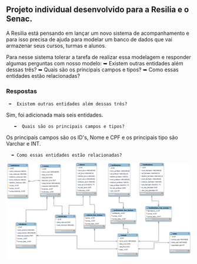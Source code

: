 ## Projeto individual  desenvolvido para a Resilia e o Senac.

A Resilia está pensando em lançar um novo sistema de acompanhamento e para isso precisa de ajuda para modelar um banco de dados que vai armazenar seus cursos, turmas e alunos.

Para nesse sistema tolerar a tarefa de realizar essa modelagem e responder algumas perguntas com nosso modelo:
➥ Existem outras entidades além dessas três?
➥ Quais são os principais campos e tipos?
➥ Como essas entidades estão relacionadas?

### Respostas
     ➥  Existem outras entidades além dessas três?
Sim, foi adicionada mais seis entidades.
     
       ➥  Quais são os principais campos e tipos?
Os principais  campos são os ID's, Nome e CPF e os principais tipo são Varchar e INT.

      ➥ Como essas entidades estão relacionadas?









![diagrama_relacionamento](https://raw.githubusercontent.com/Yasmim75/md4_sistema_resilia/main/02_01_SQLimagem.png)
